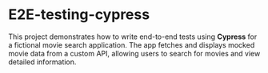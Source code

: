 # E2E-testing-cypress
This project demonstrates how to write end-to-end tests using **Cypress** for a fictional movie search application. The app fetches and displays mocked movie data from a custom API, allowing users to search for movies and view detailed information.
